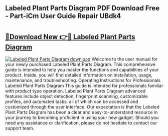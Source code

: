 ## Labeled Plant Parts Diagram PDF Download Free - Part-iCm User Guide Repair UBdk4

# <h2><a href="http://dflq7u.blite.top/?on=Labeled+Plant+Parts+Diagram">🔗Download New 👉🔴 Labeled Plant Parts Diagram</a></h2>

[![Labeled Plant Parts Diagram download](https://i.imgur.com/lujVjoI.png)](http://dflq7u.blite.top/?on=Labeled+Plant+Parts+Diagram)
Welcome to the user manual for your newly purchased Labeled Plant Parts Diagram. This comprehensive guide is intended to help you master the functions and capabilities of your product. Inside, you will find detailed information on installation, usage, maintenance, and troubleshooting. Operating Instructions for Professionals Labeled Plant Parts Diagram This guide is intended for professionals familiar with product type operation. Labeled Plant Parts Diagram advanced features include object detection, fingerprint scanning, customizable profiles, and automated tasks, all of which can be accessed and customized through the user interface. Our expectation is that the Labeled Plant Parts Diagram has been a clear and easy-to-understand resource in your journey to becoming proficient in using your new gadget. Should you need any assistance or clarification, please do not hesitate to contact our support team.
